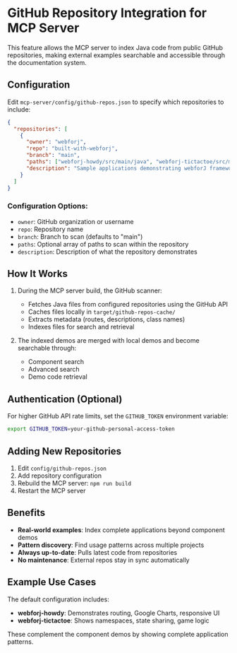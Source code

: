 # GitHub Repository Integration for MCP Server

This feature allows the MCP server to index Java code from public GitHub repositories, making external examples searchable and accessible through the documentation system.

## Configuration

Edit `mcp-server/config/github-repos.json` to specify which repositories to include:

```json
{
  "repositories": [
    {
      "owner": "webforj",
      "repo": "built-with-webforj",
      "branch": "main",
      "paths": ["webforj-howdy/src/main/java", "webforj-tictactoe/src/main/java"],
      "description": "Sample applications demonstrating webforJ framework capabilities"
    }
  ]
}
```

### Configuration Options:
- `owner`: GitHub organization or username
- `repo`: Repository name
- `branch`: Branch to scan (defaults to "main")
- `paths`: Optional array of paths to scan within the repository
- `description`: Description of what the repository demonstrates

## How It Works

1. During the MCP server build, the GitHub scanner:
   - Fetches Java files from configured repositories using the GitHub API
   - Caches files locally in `target/github-repos-cache/`
   - Extracts metadata (routes, descriptions, class names)
   - Indexes files for search and retrieval

2. The indexed demos are merged with local demos and become searchable through:
   - Component search
   - Advanced search
   - Demo code retrieval

## Authentication (Optional)

For higher GitHub API rate limits, set the `GITHUB_TOKEN` environment variable:

```bash
export GITHUB_TOKEN=your-github-personal-access-token
```

## Adding New Repositories

1. Edit `config/github-repos.json`
2. Add repository configuration
3. Rebuild the MCP server: `npm run build`
4. Restart the MCP server

## Benefits

- **Real-world examples**: Index complete applications beyond component demos
- **Pattern discovery**: Find usage patterns across multiple projects
- **Always up-to-date**: Pulls latest code from repositories
- **No maintenance**: External repos stay in sync automatically

## Example Use Cases

The default configuration includes:
- **webforj-howdy**: Demonstrates routing, Google Charts, responsive UI
- **webforj-tictactoe**: Shows namespaces, state sharing, game logic

These complement the component demos by showing complete application patterns.